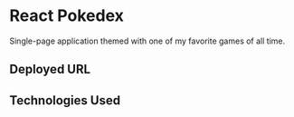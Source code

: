 # React Pokedex

Single-page application themed with one of my favorite games of all time.

## Deployed URL

## Technologies Used



